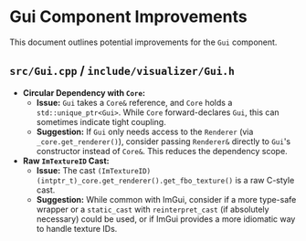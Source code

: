 # Gui Component Improvements

This document outlines potential improvements for the `Gui` component.

## `src/Gui.cpp` / `include/visualizer/Gui.h`

*   **Circular Dependency with `Core`:**
    *   **Issue:** `Gui` takes a `Core&` reference, and `Core` holds a `std::unique_ptr<Gui>`. While `Core` forward-declares `Gui`, this can sometimes indicate tight coupling.
    *   **Suggestion:** If `Gui` only needs access to the `Renderer` (via `_core.get_renderer()`), consider passing `Renderer&` directly to `Gui`'s constructor instead of `Core&`. This reduces the dependency scope.
*   **Raw `ImTextureID` Cast:**
    *   **Issue:** The cast `(ImTextureID)(intptr_t)_core.get_renderer().get_fbo_texture()` is a raw C-style cast.
    *   **Suggestion:** While common with ImGui, consider if a more type-safe wrapper or a `static_cast` with `reinterpret_cast` (if absolutely necessary) could be used, or if ImGui provides a more idiomatic way to handle texture IDs.
